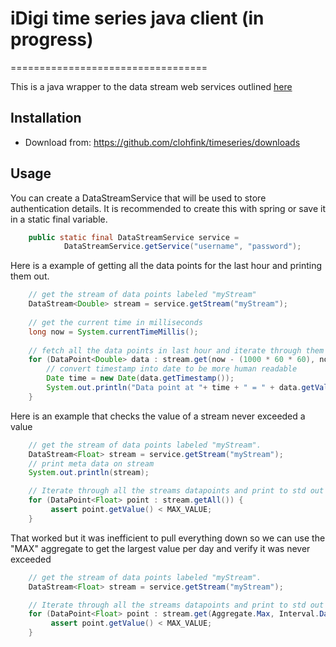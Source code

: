 # iDigi time series java client (in progress)
==================================
 
 This is a java wrapper to the data stream web services outlined [here](https://www.digi.com/wiki/developer/index.php/IDigi_Data_Streams)
 
## Installation

- Download
from: https://github.com/clohfink/timeseries/downloads

## Usage

You can create a DataStreamService that will be used to store authentication details.  It is recommended to create this with spring or save it
in a static final variable.

```java 
    public static final DataStreamService service = 
            DataStreamService.getService("username", "password"); 
```

Here is a example of getting all the data points for the last hour and printing them out.

```java  
    // get the stream of data points labeled "myStream"     
    DataStream<Double> stream = service.getStream("myStream");
    
    // get the current time in milliseconds
    long now = System.currentTimeMillis(); 
    
    // fetch all the data points in last hour and iterate through them
    for (DataPoint<Double> data : stream.get(now - (1000 * 60 * 60), now)) {
        // convert timestamp into date to be more human readable
        Date time = new Date(data.getTimestamp());
        System.out.println("Data point at "+ time + " = " + data.getValue());
    }
```

Here is an example that checks the value of a stream never exceeded a value

```java 
    // get the stream of data points labeled "myStream".
    DataStream<Float> stream = service.getStream("myStream");
    // print meta data on stream
    System.out.println(stream);

    // Iterate through all the streams datapoints and print to std out
    for (DataPoint<Float> point : stream.getAll()) {
         assert point.getValue() < MAX_VALUE;
    }  
```

That worked but it was inefficient to pull everything down so we can use the "MAX" aggregate to get the largest value per day and verify
it was never exceeded

```java 
    // get the stream of data points labeled "myStream".
    DataStream<Float> stream = service.getStream("myStream"); 

    // Iterate through all the streams datapoints and print to std out
    for (DataPoint<Float> point : stream.get(Aggregate.Max, Interval.Day, -1, -1)) {
         assert point.getValue() < MAX_VALUE;
    }  
```
